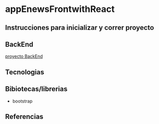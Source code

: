 ﻿# appEnewsFrontwithReact

## Instrucciones para inicializar y correr proyecto


## BackEnd

[proyecto BackEnd](https://github.com/AliciaGaona/appEnews)

 ## Tecnologias

 ## Bibiotecas/librerias

 - bootstrap

 ## Referencias
